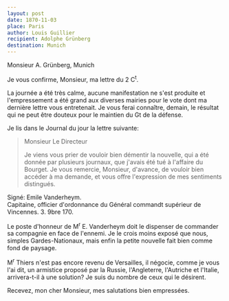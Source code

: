 ```yaml
---
layout: post
date: 1870-11-03
place: Paris
author: Louis Guillier
recipient: Adolphe Grünberg
destination: Munich
---
```


Monsieur A. Grünberg, Munich


Je vous confirme, Monsieur, ma lettre du 2 C<sup>t</sup>.

La journée a été très calme, aucune manifestation ne s'est produite et
l'empressement a été grand aux diverses mairies pour le vote dont ma dernière
lettre vous entretenait. Je vous ferai connaître, demain, le résultat qui ne
peut être douteux pour le maintien du Gt de la défense.

Je lis dans le Journal du jour la lettre suivante:

> Monsieur Le Directeur
>
> Je viens vous prier de vouloir bien démentir la nouvelle, qui a été
> donnée par plusieurs journaux, que j'avais été tué à l'affaire du Bourget.
> Je vous remercie, Monsieur, d'avance, de vouloir bien accéder à ma demande,
> et vous offre l'expression de mes sentiments distingués.

Signé: Emile Vanderheym.  
Capitaine, officier d'ordonnance du Général commandt supérieur de Vincennes.   3. 9bre 170.

Le poste d'honneur de M<sup>r</sup> E. Vanderheym doit le dispenser de commander sa
compagnie en face de l'ennemi. Je le crois moins exposé que nous, simples
Gardes-Nationaux, mais enfin la petite nouvelle fait bien comme fond de
paysage.

M<sup>r</sup> Thiers n'est pas encore revenu de Versailles, il négocie, comme je vous l'ai
dit, un armistice proposé par la Russie, l'Angleterre, l'Autriche et l'Italie,
arrivera-t-il à une solution? Je suis du nombre de ceux qui le désirent.

Recevez, mon cher Monsieur, mes salutations bien empressées.
